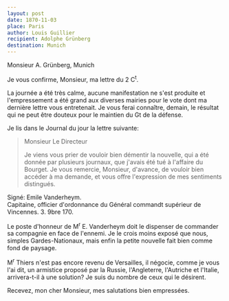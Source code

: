 ```yaml
---
layout: post
date: 1870-11-03
place: Paris
author: Louis Guillier
recipient: Adolphe Grünberg
destination: Munich
---
```


Monsieur A. Grünberg, Munich


Je vous confirme, Monsieur, ma lettre du 2 C<sup>t</sup>.

La journée a été très calme, aucune manifestation ne s'est produite et
l'empressement a été grand aux diverses mairies pour le vote dont ma dernière
lettre vous entretenait. Je vous ferai connaître, demain, le résultat qui ne
peut être douteux pour le maintien du Gt de la défense.

Je lis dans le Journal du jour la lettre suivante:

> Monsieur Le Directeur
>
> Je viens vous prier de vouloir bien démentir la nouvelle, qui a été
> donnée par plusieurs journaux, que j'avais été tué à l'affaire du Bourget.
> Je vous remercie, Monsieur, d'avance, de vouloir bien accéder à ma demande,
> et vous offre l'expression de mes sentiments distingués.

Signé: Emile Vanderheym.  
Capitaine, officier d'ordonnance du Général commandt supérieur de Vincennes.   3. 9bre 170.

Le poste d'honneur de M<sup>r</sup> E. Vanderheym doit le dispenser de commander sa
compagnie en face de l'ennemi. Je le crois moins exposé que nous, simples
Gardes-Nationaux, mais enfin la petite nouvelle fait bien comme fond de
paysage.

M<sup>r</sup> Thiers n'est pas encore revenu de Versailles, il négocie, comme je vous l'ai
dit, un armistice proposé par la Russie, l'Angleterre, l'Autriche et l'Italie,
arrivera-t-il à une solution? Je suis du nombre de ceux qui le désirent.

Recevez, mon cher Monsieur, mes salutations bien empressées.
